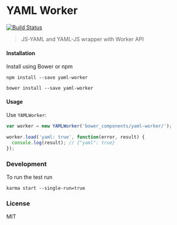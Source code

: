 # YAML Worker

[![Build Status](https://travis-ci.org/mohsen1/yaml-worker.svg)](https://travis-ci.org/mohsen1/yaml-worker)

> JS-YAML and YAML-JS wrapper with Worker API

#### Installation

Install using Bower or npm

```
npm install --save yaml-worker
```

```
bower install --save yaml-worker
```

#### Usage

Use `YAMLWorker`:

```js
var worker = new YAMLWorker('bower_components/yaml-worker/');

worker.load('yaml: true', function(error, result) {
  console.log(result); // {"yaml": true}
});
```

### Development

To run the test run

```
karma start --single-run=true
```

### License
MIT
